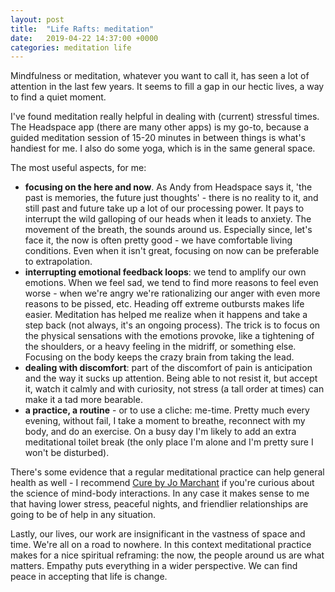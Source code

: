 ```yaml
---
layout: post
title:  "Life Rafts: meditation"
date:   2019-04-22 14:37:00 +0000
categories: meditation life
---
```

Mindfulness or meditation, whatever you want to call it, has seen a lot of attention in the last few years. It seems to fill a gap in our hectic lives, a way to find a quiet moment.

I've found meditation really helpful in dealing with (current) stressful times. The Headspace app (there are many other apps) is my go-to, because a guided meditation session of 15-20 minutes in between things is what's handiest for me. I also do some yoga, which is in the same general space.

The most useful aspects, for me:

* **focusing on the here and now**. As Andy from Headspace says it, 'the past is memories, the future just thoughts' - there is no reality to it, and still past and future take up a lot of our processing power.  It pays to interrupt the wild galloping of our heads when it leads to anxiety. The movement of the breath, the sounds around us.  Especially since, let's face it, the now is often pretty good - we have comfortable living conditions. Even when it isn't great, focusing on now can be preferable to extrapolation.
* **interrupting emotional feedback loops**: we tend to amplify our own emotions. When we feel sad, we tend to find more reasons to feel even worse - when we're angry we're rationalizing our anger with even more reasons to be pissed, etc. Heading off extreme outbursts makes life easier. Meditation has helped me realize when it happens and take a step back (not always, it's an ongoing process). The trick is to focus on the physical sensations with the emotions provoke, like a tightening of the shoulders, or a heavy feeling in the midriff, or something else. Focusing on the body keeps the crazy brain from taking the lead.
* **dealing with discomfort**: part of the discomfort of pain is anticipation and the way it sucks up attention. Being able to not resist it, but accept it, watch it calmly and with curiosity, not stress (a tall order at times) can make it a tad more bearable.
* **a practice, a routine** - or to use a cliche: me-time. Pretty much every evening, without fail, I take a moment to breathe, reconnect with my body, and do an exercise. On a busy day I'm likely to add an extra meditational toilet break (the only place I'm alone and I'm pretty sure I won't be disturbed).

There's some evidence that a regular meditational practice can help general health as well - I recommend [Cure by Jo Marchant](https://www.goodreads.com/book/show/25430578-cure) if you're curious about the science of mind-body interactions. In any case it makes sense to me that having lower stress, peaceful nights, and friendlier relationships are going to be of help in any situation.

Lastly, our lives, our work are insignificant in the vastness of space and time. We're all on a road to nowhere. In this context meditational practice makes for a nice spiritual reframing: the now, the people around us are what matters. Empathy puts everything in a wider perspective. We can find peace in accepting that life is change.
